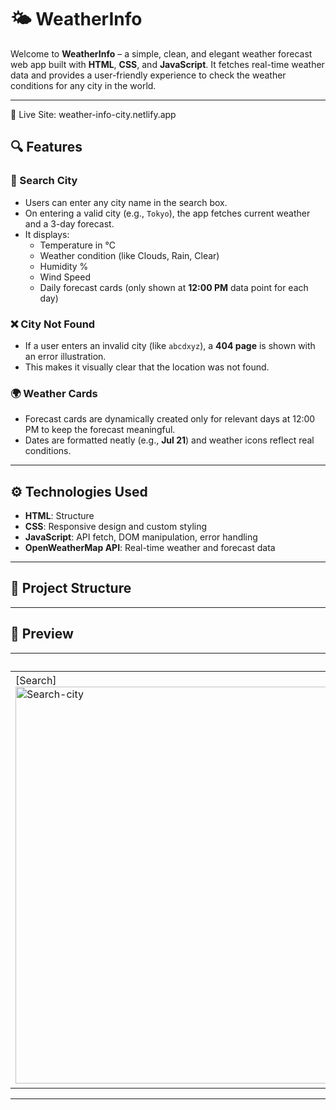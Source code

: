 # 🌤️ WeatherInfo

Welcome to **WeatherInfo** – a simple, clean, and elegant weather forecast web app built with **HTML**, **CSS**, and **JavaScript**. It fetches real-time weather data and provides a user-friendly experience to check the weather conditions for any city in the world.

---
🔗 Live Site: weather-info-city.netlify.app

## 🔍 Features

### 🔎 Search City
- Users can enter any city name in the search box.
- On entering a valid city (e.g., `Tokyo`), the app fetches current weather and a 3-day forecast.
- It displays:
  - Temperature in °C
  - Weather condition (like Clouds, Rain, Clear)
  - Humidity %
  - Wind Speed
  - Daily forecast cards (only shown at **12:00 PM** data point for each day)

### ❌ City Not Found
- If a user enters an invalid city (like `abcdxyz`), a **404 page** is shown with an error illustration.
- This makes it visually clear that the location was not found.

### 🌍 Weather Cards
- Forecast cards are dynamically created only for relevant days at 12:00 PM to keep the forecast meaningful.
- Dates are formatted neatly (e.g., **Jul 21**) and weather icons reflect real conditions.

---

## ⚙️ Technologies Used
- **HTML**: Structure
- **CSS**: Responsive design and custom styling
- **JavaScript**: API fetch, DOM manipulation, error handling
- **OpenWeatherMap API**: Real-time weather and forecast data

---

## 📁 Project Structure


---

## 📸 Preview

| Initial State | Valid City | Invalid City |
|---------------|------------|--------------|
| [Search]<img width="1366" height="635" alt="Search-city" src="https://github.com/user-attachments/assets/32b150f8-f8f9-41d5-98f0-6e9135822416" />| [City]<img width="1366" height="640" alt="City" src="https://github.com/user-attachments/assets/a47fef17-d779-498e-afa6-fb57d2fea639" /> | [404] <img width="1366" height="638" alt="Not-found" src="https://github.com/user-attachments/assets/33463e04-b496-4496-b240-202e10d67fd8" />|

---
